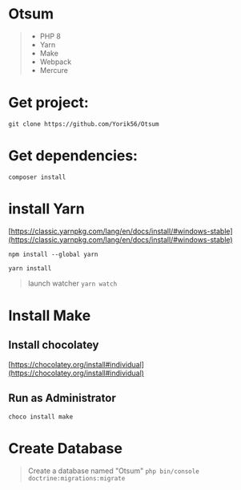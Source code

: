# Otsum

> - PHP 8
> - Yarn
> - Make
> - Webpack
> - Mercure

# Get project: 

`git clone https://github.com/Yorik56/Otsum`

# Get dependencies: 
`composer install`

# install Yarn
[https://classic.yarnpkg.com/lang/en/docs/install/#windows-stable](https://classic.yarnpkg.com/lang/en/docs/install/#windows-stable)

`npm install --global yarn` 

`yarn install`

> launch watcher
`yarn watch`

# Install Make

## Install chocolatey
[https://chocolatey.org/install#individual](https://chocolatey.org/install#individual)

## Run as Administrator
`choco install make`

# Create Database
>Create a database named "Otsum"
`php bin/console doctrine:migrations:migrate`
